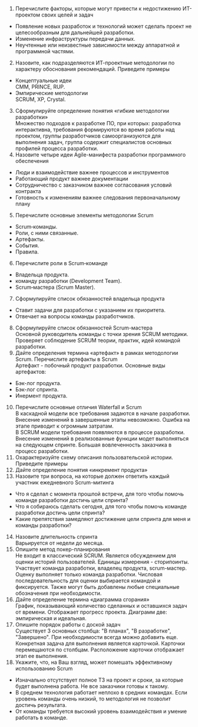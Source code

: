 1. Перечислите факторы, которые могут привести к недостижению ИТ-проектом своих целей и задач  
- Появление новых разработок и технологий может сделать проект не целесообразным для дальнейшей разработки.
- Изменение инфраструктуры передачи данных.
- Неучтенные или неизвестные зависимости между аппаратной и программной частями.
2. Назовите, как подразделяются ИТ-проектные методологии по характеру обоснования рекомендаций. Приведите примеры  
- Концептуальные идеи  
CMM, PRINCE, RUP.
- Эмпирические методологии  
SCRUM, XP, Crystal.
3. Сформулируйте определение понятия «гибкие методологии разработки»  
Множество подходов к разработке ПО, при которых: разработка интерактивна, требования формируются во время работы над проектом, группы разработчиков самоорганизуются для выполнения задач, группа содержит специалистов основных профилей процесса разработки.  
4. Назовите четыре идеи Agile-манифеста разработки программного обеспечения  
- Люди и взаимодействие важнее процессов и инструментов
- Работающий продукт важнее документации
- Сотрудничество с заказчиком важнее согласования условий контракта
- Готовность к изменениям важнее следования первоначальному плану
5. Перечислите основные элементы методологии Scrum  
- Scrum‐команды.
- Роли, с ними связанные.
- Артефакты.
- События.
- Правила.
6. Перечислите роли в Scrum‐команде  
- Владельца продукта.
- команду разработки (Development Team).
- Scrum‐мастера (Scrum Master).
7. Сформулируйте список обязанностей владельца продукта  
- Ставит задачи для разработки с указанием их приоритета.
- Отвечает на вопросы команды разработчиков.
8. Сформулируйте список обязанностей Scrum-мастера  
Основной руководитель команды с точки зрения SCRUM методики. Проверяет соблюдение SCRUM теории, практик, идей командой разработки.
9. Дайте определения термина «артефакт» в рамках методологии Scrum. Перечислите артефакты в Scrum  
Артефакт - побочный продукт разработки. Основные виды артефактов:  
- Бэк-лог продукта.
- Бэк-лог спринта.
- Инермент продукта.
10. Перечислите основные отличия Waterfall и Scrum  
В каскадной модели все требования задаются в начале разработки. Внесение изменений в завершенные этапы невозможно. Ошибка на этапе приводит к огромным затратам.  
В SCRUM модели требования появляются в процессе разработки. Внесение изменений в реализованные функции модет выполняться на следующем спринте. Большая вовлеченность заказчика в процесс разработки.
11. Охарактеризуйте схему описания пользовательской истории. Приведите примеры  
12. Дайте определение понятия «инкремент продукта»  
13. Назовите три вопроса, на которые должен ответить каждый участник ежедневного Scrum-митинга  
- Что я сделал с момента прошлой встречи, для того чтобы помочь команде разработки достичь цели спринта?
- Что я собираюсь сделать сегодня, для того чтобы помочь команде разработки достичь цели спринта?
- Какие препятствия замедляют достижение цели спринта для меня и команды разработки?
14. Назовите длительность спринта  
Варьируется от недели до месяца.
15. Опишите метод покер-планирования  
Не входит в классический SCRUM. Является обсуждением для оценки историй пользователей. Единицы измерения - сторипоинты. Участвует команда разработки, владелец продукта, scrum-мастер. Оценку выполняет только команда разработки. Числовая последовательность для оценки выбирается командой и фиксируется. Также могут быть добавлены любые специальные обозначения при необходимости.
16. Дайте определение термина «диаграмма сгорания»  
График, показывающий количество сделанных и оставшихся задач от времени. Отображает прогресс проекта. Диаграмм две: эмпирическая и идеальная.
17. Опишите порядок работы с доской задач  
Существует 3 основных столбца: "В планах", "В разработке", "Завершено". При необходимости всегда можно добавить еще. Конкретная задача для выполнения является карточкой. Карточки перемещаются по столбцам. Расположение карточки отображает этап ее выполнения. 
18. Укажите, что, на Ваш взгляд, может помешать эффективному использованию Scrum  
- Изначально отсутствует полное ТЗ на проект и сроки, за которые будет выполнена работа. Не все заказчики готовы к такому.
- В среднем технология работает неплохо в средних командах. Если уровень команды очень низкий, то методология не позволит достичь результата.
- От команды требуется высокий уровень взаимодействия и умение работать в команде.